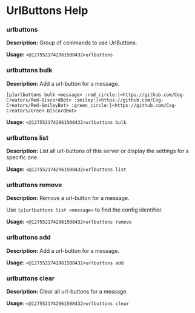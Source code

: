 # UrlButtons Help

### urlbuttons

**Description:** Group of commands to use UrlButtons.

**Usage:** `<@1275521742961508432>urlbuttons`

### urlbuttons bulk

**Description:** Add a url-button for a message.

```[p]urlbuttons bulk <message> :red_circle:|<https://github.com/Cog-Creators/Red-DiscordBot> :smiley:|<https://github.com/Cog-Creators/Red-SmileyBot> :green_circle:|<https://github.com/Cog-Creators/Green-DiscordBot>```

**Usage:** `<@1275521742961508432>urlbuttons bulk`

### urlbuttons list

**Description:** List all url-buttons of this server or display the settings for a specific one.

**Usage:** `<@1275521742961508432>urlbuttons list`

### urlbuttons remove

**Description:** Remove a url-button for a message.

Use `[p]urlbuttons list <message>` to find the config identifier.

**Usage:** `<@1275521742961508432>urlbuttons remove`

### urlbuttons add

**Description:** Add a url-button for a message.

**Usage:** `<@1275521742961508432>urlbuttons add`

### urlbuttons clear

**Description:** Clear all url-buttons for a message.

**Usage:** `<@1275521742961508432>urlbuttons clear`

